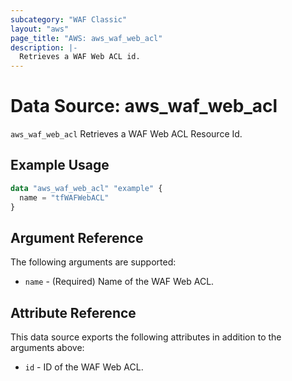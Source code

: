 ```yaml
---
subcategory: "WAF Classic"
layout: "aws"
page_title: "AWS: aws_waf_web_acl"
description: |-
  Retrieves a WAF Web ACL id.
---
```


# Data Source: aws_waf_web_acl

`aws_waf_web_acl` Retrieves a WAF Web ACL Resource Id.

## Example Usage

```terraform
data "aws_waf_web_acl" "example" {
  name = "tfWAFWebACL"
}
```

## Argument Reference

The following arguments are supported:

* `name` - (Required) Name of the WAF Web ACL.

## Attribute Reference

This data source exports the following attributes in addition to the arguments above:

* `id` - ID of the WAF Web ACL.
